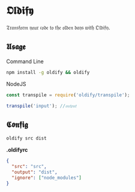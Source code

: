 # 𝕺𝖑𝖉𝖎𝖋𝖞
𝔗𝔯𝔞𝔫𝔰𝔣𝔬𝔯𝔪 𝔶𝔬𝔲𝔯 𝔠𝔬𝔡𝔢 𝔱𝔬 𝔱𝔥𝔢 𝔬𝔩𝔡𝔢𝔫 𝔡𝔞𝔶𝔰 𝔴𝔦𝔱𝔥 𝔒𝔩𝔡𝔦𝔣𝔶.

## 𝖀𝖘𝖆𝖌𝖊

Command Line
```bash
npm install -g oldify && oldify
```

NodeJS
```js
const transpile = require('oldify/transpile');

transpile('input'); //𝔬𝔲𝔱𝔭𝔲𝔱
```

## 𝕮𝖔𝖓𝖋𝖎𝖌

```bash
oldify src dist
```

**.oldifyrc**
```json
{
  "src": "src",
  "output": "dist",
  "ignore": ["node_modules"]
}
```
